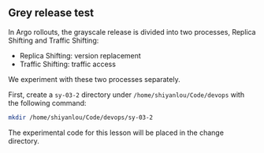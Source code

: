 ## Grey release test

In Argo rollouts, the grayscale release is divided into two processes, Replica Shifting and Traffic Shifting:

- Replica Shifting: version replacement
- Traffic Shifting: traffic access

We experiment with these two processes separately.

First, create a `sy-03-2` directory under `/home/shiyanlou/Code/devops` with the following command:

```bash
mkdir /home/shiyanlou/Code/devops/sy-03-2
```

The experimental code for this lesson will be placed in the change directory.
